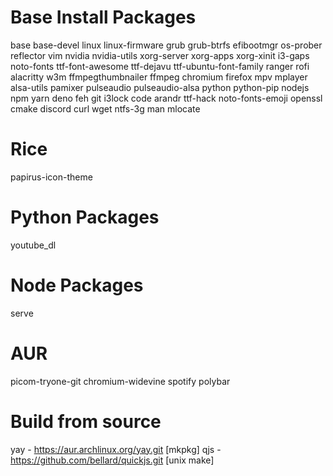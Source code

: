 # Base Install Packages
base base-devel linux linux-firmware grub grub-btrfs efibootmgr os-prober reflector vim nvidia nvidia-utils xorg-server xorg-apps xorg-xinit i3-gaps noto-fonts ttf-font-awesome ttf-dejavu ttf-ubuntu-font-family ranger rofi alacritty w3m ffmpegthumbnailer ffmpeg chromium firefox mpv mplayer alsa-utils pamixer pulseaudio pulseaudio-alsa python python-pip nodejs npm yarn deno feh git i3lock code arandr ttf-hack noto-fonts-emoji openssl cmake discord curl wget ntfs-3g man mlocate

# Rice
papirus-icon-theme

# Python Packages
youtube_dl

# Node Packages
serve

# AUR
picom-tryone-git chromium-widevine spotify polybar

# Build from source
yay 	- https://aur.archlinux.org/yay.git [mkpkg]
qjs	- https://github.com/bellard/quickjs.git [unix make]
